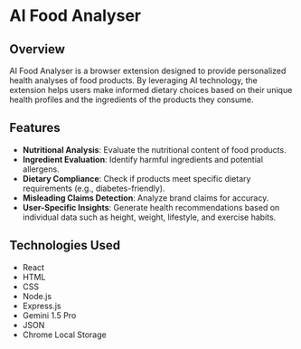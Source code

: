 # AI Food Analyser

## Overview
AI Food Analyser is a browser extension designed to provide personalized health analyses of food products. By leveraging AI technology, the extension helps users make informed dietary choices based on their unique health profiles and the ingredients of the products they consume.

## Features
- **Nutritional Analysis**: Evaluate the nutritional content of food products.
- **Ingredient Evaluation**: Identify harmful ingredients and potential allergens.
- **Dietary Compliance**: Check if products meet specific dietary requirements (e.g., diabetes-friendly).
- **Misleading Claims Detection**: Analyze brand claims for accuracy.
- **User-Specific Insights**: Generate health recommendations based on individual data such as height, weight, lifestyle, and exercise habits.

## Technologies Used
- React
- HTML
- CSS
- Node.js
- Express.js
- Gemini 1.5 Pro
- JSON
- Chrome Local Storage
